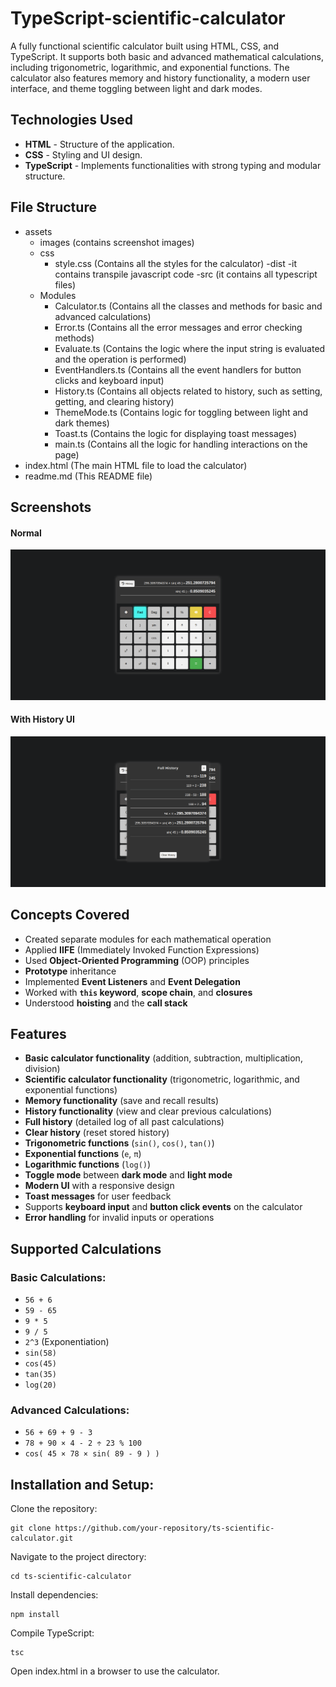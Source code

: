 # TypeScript-scientific-calculator

A fully functional scientific calculator built using HTML, CSS, and TypeScript. It supports both basic and advanced mathematical calculations, including trigonometric, logarithmic, and exponential functions. The calculator also features memory and history functionality, a modern user interface, and theme toggling between light and dark modes.

## Technologies Used
- **HTML** - Structure of the application.
- **CSS** -  Styling and UI design.
- **TypeScript** - Implements functionalities with strong typing and modular structure.

## File Structure

- assets  
    - images (contains screenshot images)
    - css  
        - style.css  (Contains all the styles for the calculator) 
-dist
    -it contains transpile javascript code
-src (it contains all typescript files)
    - Modules  
        - Calculator.ts  (Contains all the classes and methods for basic and advanced calculations)  
        - Error.ts  (Contains all the error messages and error checking methods)  
        - Evaluate.ts  (Contains the logic where the input string is evaluated and the operation is performed)  
        - EventHandlers.ts  (Contains all the event handlers for button clicks and keyboard input)  
        - History.ts  (Contains all objects related to history, such as setting, getting, and clearing history)  
        - ThemeMode.ts  (Contains logic for toggling between light and dark themes)  
        - Toast.ts  (Contains the logic for displaying toast messages)  
      - main.ts  (Contains all the logic for handling interactions on the page)  
- index.html  (The main HTML file to load the calculator)  
- readme.md  (This README file)

## Screenshots
#### Normal
![Normal](https://raw.githubusercontent.com/archanVadgama/js-scientific-calculator/refs/heads/developing/assets/images/laptop.png?token=GHSAT0AAAAAAC5LSLEXKEBXP2SX4ZMKPVUGZ5A3AEQ)

#### With History UI 
![With History UI](https://raw.githubusercontent.com/archanVadgama/js-scientific-calculator/refs/heads/developing/assets/images/laptop_with_history.png?token=GHSAT0AAAAAAC5LSLEWS3LVWCNMCON5Z3FSZ5A3BGA)

## Concepts Covered
- Created separate modules for each mathematical operation
- Applied **IIFE** (Immediately Invoked Function Expressions)
- Used **Object-Oriented Programming** (OOP) principles
- **Prototype** inheritance
- Implemented **Event Listeners** and **Event Delegation**
- Worked with **`this` keyword**, **scope chain**, and **closures**
- Understood **hoisting** and the **call stack**

## Features
- **Basic calculator functionality** (addition, subtraction, multiplication, division)
- **Scientific calculator functionality** (trigonometric, logarithmic, and exponential functions)
- **Memory functionality** (save and recall results)
- **History functionality** (view and clear previous calculations)
- **Full history** (detailed log of all past calculations)
- **Clear history** (reset stored history)
- **Trigonometric functions** (`sin()`, `cos()`, `tan()`)
- **Exponential functions** (`e`, `π`)
- **Logarithmic functions** (`log()`)
- **Toggle mode** between **dark mode** and **light mode**
- **Modern UI** with a responsive design
- **Toast messages** for user feedback
- Supports **keyboard input** and **button click events** on the calculator
- **Error handling** for invalid inputs or operations

## Supported Calculations

### Basic Calculations:
- `56 + 6`
- `59 - 65`
- `9 * 5`
- `9 / 5`
- `2^3` (Exponentiation)
- `sin(58)`
- `cos(45)`
- `tan(35)`
- `log(20)`

### Advanced Calculations:
- `56 + 69 + 9 - 3`
- `78 + 90 × 4 - 2 ÷ 23 % 100`
- `cos( 45 × 78 × sin( 89 - 9 ) )`

## Installation and Setup:
Clone the repository:

```
git clone https://github.com/your-repository/ts-scientific-calculator.git
```

Navigate to the project directory:

```
cd ts-scientific-calculator
```

Install dependencies:

```
npm install
```

Compile TypeScript:

```
tsc
```

Open index.html in a browser to use the calculator.

